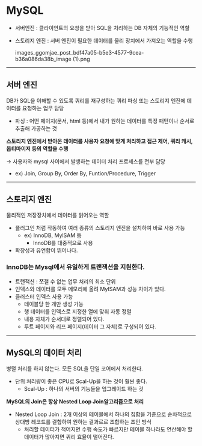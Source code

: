 # MySQL

- 서버엔진 : 클라이언트의 요청을 받아 SQL을 처리하는 DB 자체의 기능적인 역할

- 스토리지 엔진 : 서버 엔진이 필요한 데이터를 물리 장치에서 가져오는 역할을 수행

  images_ggomjae_post_bdf47a05-b5e3-4577-9cea-b36a086da38b_image (1).png

------

## 서버 엔진

DB가 SQL을 이해할 수 있도록 쿼리를 재구성하는 쿼리 파싱 또는 스토리지 엔진에 데이터를 요청하는 업무 담당

- 파싱 : 어떤 페이지(문서, html 등)에서 내가 원하는 데이터를 특정 패턴이나 순서로 추출해 가공하는 것

**스토리지 엔진에서 받아온 데이터를 사용자 요청에 맞게 처리하고 접근 제어, 쿼리 캐시, 옵티마이저 등의 역할을 수행**

→ 사용자와 mysql 사이에서 발생하는 데이터 처리 프로세스를 전부 담당

- ex) Join, Group By, Order By, Funtion/Procedure, Trigger

------

## 스토리지 엔진

물리적인 저장장치에서 데이터를 읽어오는 역할

- 플러그인 처럼 작동하여 여러 종류의 스토리지 엔진을 설치하여 바로 사용 가능
  - ex) InnoDB, MylSAM 등
    - InnoDB를 대중적으로 사용
- 확장성과 유연함이 뛰어나다.

### InnoDB는 Mysql에서 유일하게 트랜잭션을 지원한다.

- 트랜잭션 : 쪼갤 수 없는 업무 처리의 최소 단위
- 인덱스와 데이터를 모두 메모리에 올려 MyISAM과 성능 차이가 있다.
- 클러스터 인덱스 사용 가능
  - 테이블당 한 개만 생성 가능
  - 행 데이터를 인덱스로 지정한 열에 맞춰 자동 정렬
  - 내용 자체가 순서대로 정렬되어 있다.
  - 루트 페이지와 리프 페이지(데이터 그 자체)로 구성되어 있다.

------

## MySQL의 데이터 처리

병렬 처리를 하지 않는다. 모든 SQL을 단일 코어에서 처리한다.

- 단위 처리량이 좋은 CPU로 Scal-Up을 하는 것이 훨씬 좋다.
  - Scal-Up : 하나의 서버의 기능들을 업그레이드 하는 것

**MySQL의 Join은 항상 Nested Loop Join알고리즘으로 처리**

- Nested Loop Join : 2개 이상의 테이블에서 하나의 집합을 기준으로 순차적으로 상대방 레코드를 결합하여 원하는 결과르르 조합하는 조인 방식
  - 처리할 데이터가 적어지면 수행 속도가 빠르지만 테이블 하나라도 연산해야 할 데이터가 많아지면 쿼리 효율이 떨어진다.
